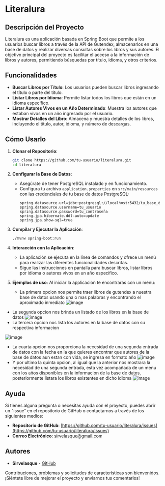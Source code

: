 # Literalura

## Descripción del Proyecto

Literalura es una aplicación basada en Spring Boot que permite a los usuarios buscar libros a través de la API de Gutendex, almacenarlos en una base de datos y realizar diversas consultas sobre los libros y sus autores. El objetivo principal del proyecto es facilitar el acceso a la información de libros y autores, permitiendo búsquedas por título, idioma, y otros criterios.

## Funcionalidades

- **Buscar Libros por Título**: Los usuarios pueden buscar libros ingresando el título o parte del título.
- **Listar Libros por Idioma**: Permite listar todos los libros que están en un idioma específico.
- **Listar Autores Vivos en un Año Determinado**: Muestra los autores que estaban vivos en un año ingresado por el usuario.
- **Mostrar Detalles del Libro**: Almacena y muestra detalles de los libros, incluyendo el título, autor, idioma, y número de descargas.

## Cómo Usarlo

1. **Clonar el Repositorio**:
    ```bash
    git clone https://github.com/tu-usuario/literalura.git
    cd literalura
    ```

2. **Configurar la Base de Datos**:
   - Asegúrate de tener PostgreSQL instalado y en funcionamiento.
   - Configura tu archivo `application.properties` en `src/main/resources` con las credenciales de tu base de datos PostgreSQL:
     ```properties
     spring.datasource.url=jdbc:postgresql://localhost:5432/tu_base_de_datos
     spring.datasource.username=tu_usuario
     spring.datasource.password=tu_contraseña
     spring.jpa.hibernate.ddl-auto=update
     spring.jpa.show-sql=true
     ```

3. **Compilar y Ejecutar la Aplicación**:
    ```bash
    ./mvnw spring-boot:run
    ```

4. **Interacción con la Aplicación**:
   - La aplicación se ejecuta en la línea de comandos y ofrece un menú para realizar las diferentes funcionalidades descritas.
   - Sigue las instrucciones en pantalla para buscar libros, listar libros por idioma o autores vivos en un año específico.

5. **Ejemplos de uso**:
   Al iniciar la applicacion te encontraras con un menu:
   - La primera opcion nos permite traer libros de gutendex a nuestra base de datos usando una o mas palabras y encontrando el aproximado inmediato
![image](https://github.com/user-attachments/assets/a8c3fea3-30e9-40f9-aa5f-e3e4798713ed)
  - La segunda opcion nos brinda un listado de los libros en la base de datos
![image](https://github.com/user-attachments/assets/f73d3297-df42-4418-80a2-4b0175275036)
  - La tercera opcion nos lista los autores en la base de datos con su respectiva informacion
    
![image](https://github.com/user-attachments/assets/399210b1-8c1c-4fab-a85d-26aec58d872b)
  - La cuarta opcion nos proporciona la necesidad de una segunda entrada de datos con la fecha en la que quieres encontrar que autores de la base de datos aun estan con vida, se ingresa en formato año
    ![image](https://github.com/user-attachments/assets/df9687e9-b140-459c-b22c-5f925e673aac)
  - Y por ultimo la quinta opcion, al igual que la anterior nos mostrara la necesidad de una segunda entrada, esta vez acompañada de un menu con los años disponibles en la informacion de la base de datos, posteriormente listara los libros existentes en dicho idioma
    ![image](https://github.com/user-attachments/assets/97bae7b0-15ef-4619-9fc7-1d6560d5c114)





## Ayuda

Si tienes alguna pregunta o necesitas ayuda con el proyecto, puedes abrir un "issue" en el repositorio de GitHub o contactarnos a través de los siguientes medios:

- **Repositorio de GitHub**: [https://github.com/tu-usuario/literalura/issues](https://github.com/tu-usuario/literalura/issues)
- **Correo Electrónico**: [sirvelasque@gmail.com](mailto:sirvelasque@gmail.com)

## Autores

- **Sirvelasque** - [GitHub](https://github.com/sirvelasque)

Contribuciones, problemas y solicitudes de características son bienvenidos. ¡Siéntete libre de mejorar el proyecto y enviarnos tus comentarios!

